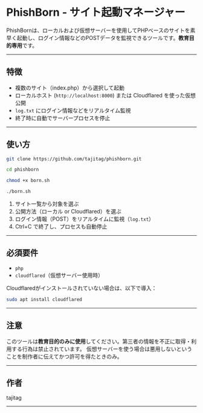 # PhishBorn - サイト起動マネージャー

PhishBornは、ローカルおよび仮想サーバーを使用してPHPベースのサイトを素早く起動し、ログイン情報などのPOSTデータを監視できるツールです。**教育目的専用**です。

---

## 特徴

* 複数のサイト（index.php）から選択して起動
* ローカルホスト (`http://localhost:8000`) または Cloudflared を使った仮想公開
* `log.txt` にログイン情報などをリアルタイム監視
* 終了時に自動でサーバープロセスを停止

---

## 使い方

```bash
git clone https://github.com/tajitag/phishborn.git
```
```bash
cd phishborn
```
```bash
chmod +x born.sh
```
```bash
./born.sh
```

1. サイト一覧から対象を選ぶ
2. 公開方法（ローカル or Cloudflared）を選ぶ
3. ログイン情報（POST）をリアルタイムに監視（`log.txt`）
4. Ctrl+C で終了し、プロセスも自動停止

---

## 必須要件

* `php`
* `cloudflared`（仮想サーバー使用時）

Cloudflaredがインストールされていない場合は、以下で導入：

```bash
sudo apt install cloudflared
```

---

## 注意

このツールは**教育目的のみに使用**してください。第三者の情報を不正に取得・利用する行為は禁止されています。
仮想サーバーを使う場合は悪用しないということを制作者に伝えてかつ許可を得たときのみ。

---

## 作者

tajitag

---

